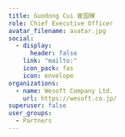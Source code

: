 ```yaml
---
title: Guodong Cui 崔国棟
role: Chief Executive Officer
avatar_filename: avatar.jpg
social:
  - display:
      header: false
    link: "mailto:"
    icon_pack: fas
    icon: envelope
organizations:
  - name: Wesoft Company Ltd.
    url: https://wesoft.co.jp/
superuser: false
user_groups:
  - Partners
---
```

